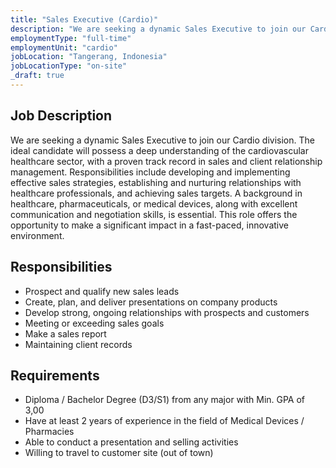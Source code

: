 ```yaml
---
title: "Sales Executive (Cardio)"
description: "We are seeking a dynamic Sales Executive to join our Cardio division. The ideal candidate will possess a deep understanding of the cardiovascular healthcare sector, with a proven track record in sales and client relationship management."
employmentType: "full-time"
employmentUnit: "cardio"
jobLocation: "Tangerang, Indonesia"
jobLocationType: "on-site"
_draft: true
---
```


## Job Description

We are seeking a dynamic Sales Executive to join our Cardio division. The ideal candidate will possess a deep understanding of the cardiovascular healthcare sector, with a proven track record in sales and client relationship management. Responsibilities include developing and implementing effective sales strategies, establishing and nurturing relationships with healthcare professionals, and achieving sales targets. A background in healthcare, pharmaceuticals, or medical devices, along with excellent communication and negotiation skills, is essential. This role offers the opportunity to make a significant impact in a fast-paced, innovative environment.

## Responsibilities

- Prospect and qualify new sales leads
- Create, plan, and deliver presentations on company products
- Develop strong, ongoing relationships with prospects and customers
- Meeting or exceeding sales goals
- Make a sales report
- Maintaining client records

## Requirements

-  Diploma / Bachelor Degree (D3/S1) from any major with Min. GPA of 3,00
-  Have at least 2 years of experience in the field of Medical Devices / Pharmacies 
-  Able to conduct a presentation and selling activities
-  Willing to travel to customer site (out of town)


